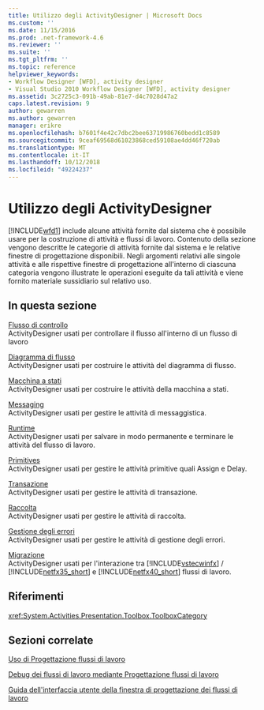 ```yaml
---
title: Utilizzo degli ActivityDesigner | Microsoft Docs
ms.custom: ''
ms.date: 11/15/2016
ms.prod: .net-framework-4.6
ms.reviewer: ''
ms.suite: ''
ms.tgt_pltfrm: ''
ms.topic: reference
helpviewer_keywords:
- Workflow Designer [WFD], activity designer
- Visual Studio 2010 Workflow Designer [WFD], activity designer
ms.assetid: 3c2725c3-091b-49ab-81e7-d4c7028d47a2
caps.latest.revision: 9
author: gewarren
ms.author: gewarren
manager: erikre
ms.openlocfilehash: b7601f4e42c7dbc2bee63719986760bedd1c8589
ms.sourcegitcommit: 9ceaf69568d61023868ced59108ae4dd46f720ab
ms.translationtype: MT
ms.contentlocale: it-IT
ms.lasthandoff: 10/12/2018
ms.locfileid: "49224237"
---
```

# <a name="using-the-activity-designers"></a>Utilizzo degli ActivityDesigner
[!INCLUDE[wfd1](../includes/wfd1-md.md)] include alcune attività fornite dal sistema che è possibile usare per la costruzione di attività e flussi di lavoro. Contenuto della sezione vengono descritte le categorie di attività fornite dal sistema e le relative finestre di progettazione disponibili. Negli argomenti relativi alle singole attività e alle rispettive finestre di progettazione all'interno di ciascuna categoria vengono illustrate le operazioni eseguite da tali attività e viene fornito materiale sussidiario sul relativo uso.  
  
## <a name="in-this-section"></a>In questa sezione  
 [Flusso di controllo](../workflow-designer/control-flow-activity-designers.md)  
 ActivityDesigner usati per controllare il flusso all'interno di un flusso di lavoro  
  
 [Diagramma di flusso](../workflow-designer/flowchart-activity-designers.md)  
 ActivityDesigner usati per costruire le attività del diagramma di flusso.  
  
 [Macchina a stati](../workflow-designer/state-machine-activity-designers.md)  
 ActivityDesigner usati per costruire le attività della macchina a stati.  
  
 [Messaging](../workflow-designer/messaging-activity-designers.md)  
 ActivityDesigner usati per gestire le attività di messaggistica.  
  
 [Runtime](../workflow-designer/runtime-activity-designers.md)  
 ActivityDesigner usati per salvare in modo permanente e terminare le attività del flusso di lavoro.  
  
 [Primitives](../workflow-designer/primitives-activity-designers.md)  
 ActivityDesigner usati per gestire le attività primitive quali Assign e Delay.  
  
 [Transazione](../workflow-designer/transaction-activity-designers.md)  
 ActivityDesigner usati per gestire le attività di transazione.  
  
 [Raccolta](../workflow-designer/collection-activity-designers.md)  
 ActivityDesigner usati per gestire le attività di raccolta.  
  
 [Gestione degli errori](../workflow-designer/error-handling-activity-designers.md)  
 ActivityDesigner usati per gestire le attività di gestione degli errori.  
  
 [Migrazione](../workflow-designer/migration-activity-designers.md)  
 ActivityDesigner usati per l'interazione tra [!INCLUDE[vstecwinfx](../includes/vstecwinfx-md.md)] / [!INCLUDE[netfx35_short](../includes/netfx35-short-md.md)] e [!INCLUDE[netfx40_short](../includes/netfx40-short-md.md)] flussi di lavoro.  
  
## <a name="reference"></a>Riferimenti  
 <xref:System.Activities.Presentation.Toolbox.ToolboxCategory>  
  
## <a name="related-sections"></a>Sezioni correlate  
 [Uso di Progettazione flussi di lavoro](../workflow-designer/using-the-workflow-designer.md)  
  
 [Debug dei flussi di lavoro mediante Progettazione flussi di lavoro](../workflow-designer/debugging-workflows-with-the-workflow-designer.md)  
  
 [Guida dell'interfaccia utente della finestra di progettazione dei flussi di lavoro](../workflow-designer/workflow-designer-ui-help.md)